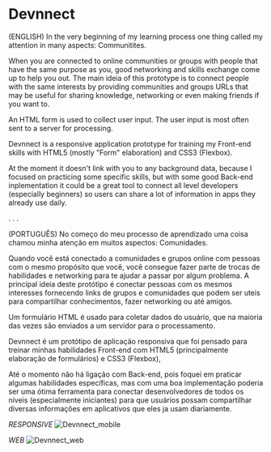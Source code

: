 # Devnnect

(ENGLISH)
In the very beginning of my learning process one thing called my attention in many aspects: Communitites.

When you are connected to online communities or groups with people that have the same purpose as you, good networking and skills exchange come up to help you out.
The main ideia of this prototype is to connect people with the same interests by providing communities and groups URLs that may be useful for sharing knowledge, networking or even making friends if you want to.

An HTML form is used to collect user input. The user input is most often sent to a server for processing.

Devnnect is a responsive application prototype for training my Front-end skills with HTML5 (mostly "Form" elaboration) and CSS3 (Flexbox).

At the moment it doesn't link with you to any background data, because I focused on practicing some specific skills, but with some good Back-end inplementation it could be a great tool to connect all level developers (especially beginners) so users can share a lot of information in apps they already use daily.

.                                                                        .                                                                           .

(PORTUGUÊS)
No começo do meu processo de aprendizado uma coisa chamou minha atenção em muitos aspectos: Comunidades.

Quando você está conectado a comunidades e grupos online com pessoas com o mesmo propósito que você, você consegue fazer parte de trocas de habilidades e networking para te ajudar a passar por algum problema.
A principal ideia deste protótipo é conectar pessoas com os mesmos interesses fornecendo links de grupos e comunidades que podem ser uteis para compartilhar conhecimentos, fazer networking ou até amigos.

Um formulário HTML é usado para coletar dados do usuário, que na maioria das vezes são enviados a um servidor para o processamento.

Devnnect é um protótipo de aplicação responsiva que foi pensado para treinar minhas habilidades Front-end com HTML5 (principalmente elaboração de formulários) e CSS3 (Flexbox),

Até o momento não há ligação com Back-end, pois foquei em praticar algumas habilidades específicas, mas com uma boa implementação poderia ser uma ótima ferramenta para conectar desenvolvedores de todos os níveis (especialmente iniciantes) para que usuários possam compartilhar diversas informações em aplicativos que eles ja usam diariamente.

*RESPONSIVE*
![Devnnect_mobile](https://user-images.githubusercontent.com/73749439/113194634-b9068180-9237-11eb-8bc8-bde6aa875a8a.png)


*WEB*
![Devnnect_web](https://user-images.githubusercontent.com/73749439/113191715-40ea8c80-9234-11eb-90f3-b34ede29e625.png)


